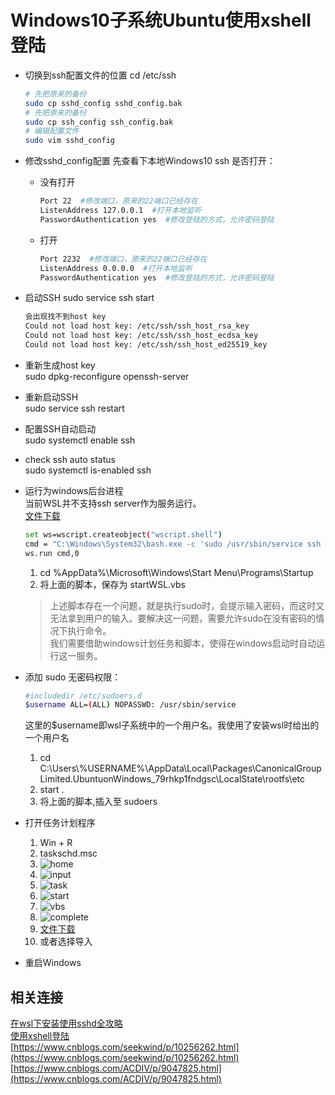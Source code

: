 # Windows10子系统Ubuntu使用xshell登陆

* 切换到ssh配置文件的位置
    cd /etc/ssh

    ```sh
    # 先把原来的备份
    sudo cp sshd_config sshd_config.bak
    # 先把原来的备份
    sudo cp ssh_config ssh_config.bak
    # 编辑配置文件
    sudo vim sshd_config
    ```

* 修改sshd_config配置
  先查看下本地Windows10 ssh 是否打开：
  * 没有打开  

    ```sh
    Port 22  #修改端口，原来的22端口已经存在
    ListenAddress 127.0.0.1  #打开本地监听
    PasswordAuthentication yes  #修改登陆的方式，允许密码登陆
    ```

  * 打开  

    ```sh
    Port 2232  #修改端口，原来的22端口已经存在
    ListenAddress 0.0.0.0  #打开本地监听
    PasswordAuthentication yes  #修改登陆的方式，允许密码登陆
    ```

* 启动SSH
    sudo service ssh start

    ```sh
    会出现找不到host key  
    Could not load host key: /etc/ssh/ssh_host_rsa_key
    Could not load host key: /etc/ssh/ssh_host_ecdsa_key
    Could not load host key: /etc/ssh/ssh_host_ed25519_key
    ```

* 重新生成host key  
    sudo dpkg-reconfigure openssh-server

* 重新启动SSH  
    sudo service ssh restart

* 配置SSH自动启动  
    sudo systemctl enable ssh

* check ssh auto status  
    sudo systemctl is-enabled ssh

* 运行为windows后台进程  
    当前WSL并不支持ssh server作为服务运行。  
    [文件下载][wslvbs_id]

    ```sh
    set ws=wscript.createobject("wscript.shell")
    cmd = "C:\Windows\System32\bash.exe -c 'sudo /usr/sbin/service ssh start'"
    ws.run cmd,0
    ```

    1. cd %AppData%\Microsoft\Windows\Start Menu\Programs\Startup  
    2. 将上面的脚本，保存为 startWSL.vbs  

    > 上述脚本存在一个问题，就是执行sudo时，会提示输入密码，而这时又无法拿到用户的输入。要解决这一问题，需要允许sudo在没有密码的情况下执行命令。  
    > 我们需要借助windows计划任务和脚本，使得在windows启动时自动运行这一服务。  

* 添加 sudo 无密码权限：  

    ```sh
    #includedir /etc/sudoers.d
    $username ALL=(ALL) NOPASSWD: /usr/sbin/service
    ```

    这里的$username即wsl子系统中的一个用户名。我使用了安装wsl时给出的一个用户名

    1. cd C:\Users\\%USERNAME%\AppData\Local\Packages\CanonicalGroupLimited.UbuntuonWindows_79rhkp1fndgsc\LocalState\rootfs\etc
    1. start .
    1. 将上面的脚本,插入至 sudoers

* 打开任务计划程序
    1. Win + R
    2. taskschd.msc
    3. ![home](Assets/Snipaste_2019-05-14_13-25-18.png)
    4. ![input](Assets/Snipaste_2019-05-14_13-27-21.png)
    5. ![task](Assets/Snipaste_2019-05-14_13-28-45.png)
    6. ![start](Assets/Snipaste_2019-05-14_13-31-08.png)
    7. ![vbs](Assets/Snipaste_2019-05-14_13-31-40.png)
    8. ![complete](Assets/Snipaste_2019-05-14_13-32-02.png)
    9. [文件下载][taskvbs_id]
    10. 或者选择导入
* 重启Windows

## 相关连接

[在wsl下安装使用sshd全攻略](https://hbaaron.github.io/blog_2017/%E5%9C%A8wsl%E4%B8%8B%E5%AE%89%E8%A3%85%E4%BD%BF%E7%94%A8sshd%E5%85%A8%E6%94%BB%E7%95%A5)  
[使用xshell登陆](https://blog.csdn.net/tengchengbaba/article/details/85481145)  
[https://www.cnblogs.com/seekwind/p/10256262.html](https://www.cnblogs.com/seekwind/p/10256262.html)
[https://www.cnblogs.com/ACDIV/p/9047825.html](https://www.cnblogs.com/ACDIV/p/9047825.html)  

[wslvbs_id]: Assets/startWSL.vbs
[taskvbs_id]: Assets/AutoService.xml
